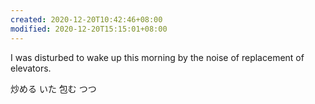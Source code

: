 ```yaml
---
created: 2020-12-20T10:42:46+08:00
modified: 2020-12-20T15:15:01+08:00
---
```


I was disturbed to wake up this morning by the noise of replacement of elevators.

炒める いた
包む つつ